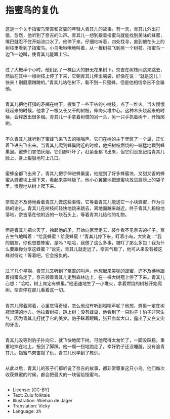 # 指蜜鸟的复仇

##
这是一个关于指蜜鸟奈吉和贪婪的年轻人青其儿的故事。有一天，青其儿外出打猎，忽然，他听到了奈吉的叫声。青其儿一想到跟着指蜜鸟就能找到美味的蜂蜜，嘴巴就忍不住开始流口水了。他停下来，仔细地听着，四处找寻，直到他在头上的树枝里看到了指蜜鸟。小鸟啾啾啾地叫着，从一根树枝飞到另一个树枝。指蜜鸟一边飞一边叫，使青其儿能跟上它。

##
过了大概半个小时，他们到了一棵巨大的野无花果树下。奈吉在树枝间跳来跳去，然后在其中一根树枝上停了下来，它朝青其儿伸出脑袋，好像在说：“就是这儿！快来！别磨磨蹭蹭的。”青其儿站在树下，看不到一只蜜蜂，但是他相信奈吉不会骗他。

##
青其儿把他打猎的矛搁在树下，搜集了一些干枯的小树枝，点了一堆火。当火慢慢旺起来的时候，他拿了一根又长又干的树枝，伸向火堆中心。这种木头烧起来的时候，会释放出很多烟。青其儿一手拿着树枝的另一头，另一只手抓着树干，开始爬树。

##
不久青其儿就听到了蜜蜂飞来飞去的嗡嗡声。它们在树的主干里筑了一个巢，正忙着飞进去飞出来。当青其儿爬到蜂巢附近的时候，他把树枝燃烧的一端猛地戳到蜂巢里。蜜蜂们害怕灰烟，它们都吓坏了，赶紧全都飞出来，但它们没忘记给青其儿脸上、身上狠狠地叮上几口。

##
蜜蜂全都飞出来了，青其儿把手伸进蜂巢里，他挖到了好多蜂蜜块，又甜又香的蜂蜜从蜂蜜块上滴下来，看起来美味极了。他小心翼翼地把蜂蜜块放进肩膀上的袋子里，慢慢地从树上爬下来。

##
奈吉迫不及待地看着青其儿做这些事情，它等着青其儿能送它一小块蜂蜜，作为引路的谢礼。青其儿在树枝间轻快地跳来跳去，离地面越来越近。终于青其儿稳稳地落地，奈吉落在他附近的一块石头上，等着青其儿给他的礼物。

##
但是青其儿把火灭了，拎起他的矛，开始向家里走去，装作看不见奈吉的样子。奈吉生气地叫着：“给我蜂蜜！给我蜂蜜！”青其儿停下来，盯着小鸟，大笑说：“我的朋友，你也想要蜂蜜，是吗？哈哈，我做了这么多事，被叮了那么多包！我为什么要跟你分享这蜂蜜？”说完，青其儿就走远了。奈吉气极了，他可从来没有被这样对待过！等着吧，它会报仇的。

##
过了几个星期，青其儿又听到了奈吉的叫声。他想起来美味的蜂蜜，迫不及待地跟着指蜜鸟走了。奈吉领着青其儿走到森林边上，在一棵大树冠上停了下来。青其儿心想：“哈哈，树上肯定有蜂巢。”他迅速地生了一小堆火，拿着燃烧的树枝开始爬树。奈吉停在那儿看着这一切。

##
青其儿爬着爬着，心里觉得奇怪，怎么他没有听到嗡嗡声呢？他想，蜂巢一定在树冠很深的地方。他拉着树枝，跳上树：没有蜂巢，他看到了一只豹子！豹子非常生气，因为青其儿打扰了它的美梦。豹子眯着眼睛，张开血盆大口，露出了又白又尖的牙齿。

##
青其儿没等到豹子扑向它，就飞快地爬下树。可他爬得太匆忙了，一脚没踩稳，重重地摔在地上，扭到了脚踝。他一瘸一拐地跑走了。幸好豹子还没睡醒，没有追青其儿。指蜜鸟奈吉报了仇，青其儿也学到了教训。

##
从此以后，青其儿的孩子们都听说了奈吉的故事，都非常尊重这只小鸟。他们每次收获蜂蜜的时候，都会把最大的一块留给指蜜鸟。

##
* License: [CC-BY]
* Text: Zulu folktale
* Illustration: Wiehan de Jager
* Translation: Vicky
* Language: zh
